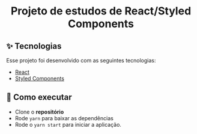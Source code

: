 <h1 align="center">Projeto de estudos de React/Styled Components</h1>

## ✨ Tecnologias

Esse projeto foi desenvolvido com as seguintes tecnologias:

- [React](https://reactjs.org/)
- [Styled Components](https://styled-components.com/)

## 🚀 Como executar

- Clone o **repositório**
- Rode `yarn` para baixar as dependências
- Rode o `yarn start` para iniciar a aplicação.
